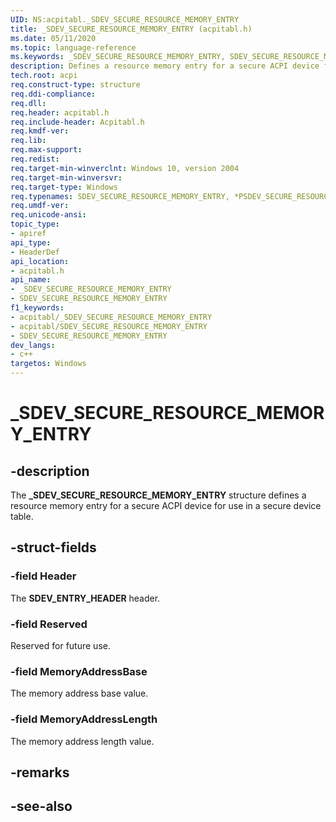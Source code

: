 ```yaml
---
UID: NS:acpitabl._SDEV_SECURE_RESOURCE_MEMORY_ENTRY
title: _SDEV_SECURE_RESOURCE_MEMORY_ENTRY (acpitabl.h)
ms.date: 05/11/2020
ms.topic: language-reference
ms.keywords: _SDEV_SECURE_RESOURCE_MEMORY_ENTRY, SDEV_SECURE_RESOURCE_MEMORY_ENTRY, *PSDEV_SECURE_RESOURCE_MEMORY_ENTRY
description: Defines a resource memory entry for a secure ACPI device for use in a secure device table.
tech.root: acpi
req.construct-type: structure
req.ddi-compliance: 
req.dll: 
req.header: acpitabl.h
req.include-header: Acpitabl.h
req.kmdf-ver: 
req.lib: 
req.max-support: 
req.redist: 
req.target-min-winverclnt: Windows 10, version 2004
req.target-min-winversvr: 
req.target-type: Windows
req.typenames: SDEV_SECURE_RESOURCE_MEMORY_ENTRY, *PSDEV_SECURE_RESOURCE_MEMORY_ENTRY
req.umdf-ver: 
req.unicode-ansi: 
topic_type:
- apiref
api_type:
- HeaderDef
api_location:
- acpitabl.h
api_name:
- _SDEV_SECURE_RESOURCE_MEMORY_ENTRY
- SDEV_SECURE_RESOURCE_MEMORY_ENTRY
f1_keywords:
- acpitabl/_SDEV_SECURE_RESOURCE_MEMORY_ENTRY
- acpitabl/SDEV_SECURE_RESOURCE_MEMORY_ENTRY
- SDEV_SECURE_RESOURCE_MEMORY_ENTRY
dev_langs:
- c++
targetos: Windows
---
```


# _SDEV_SECURE_RESOURCE_MEMORY_ENTRY

## -description

The **_SDEV_SECURE_RESOURCE_MEMORY_ENTRY** structure defines a resource memory entry for a secure ACPI device for use in a secure device table.

## -struct-fields

### -field Header

The **SDEV_ENTRY_HEADER** header.

### -field Reserved

Reserved for future use.

### -field MemoryAddressBase

The memory address base value.

### -field MemoryAddressLength

The memory address length value.

## -remarks

## -see-also
